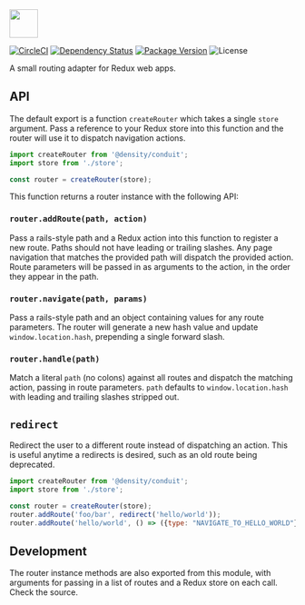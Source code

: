 <img src="https://cdn.rawgit.com/DensityCo/conduit/master/logo.svg" height="50" />

<br />

[![CircleCI](https://circleci.com/gh/DensityCo/conduit.svg?style=svg)](https://circleci.com/gh/DensityCo/conduit)
[![Dependency Status](https://david-dm.org/densityco/conduit.svg)](https://david-dm.org/densityco/conduit)
[![Package Version](https://img.shields.io/npm/v/@density/conduit.svg)](https://npmjs.com/@density/conduit)
![License](https://img.shields.io/badge/License-MIT-green.svg)

A small routing adapter for Redux web apps.

## API

The default export is a function `createRouter` which takes a single `store` argument. Pass a reference to your Redux store into this function and the router will use it to dispatch navigation actions.

```JavaScript
import createRouter from '@density/conduit';
import store from './store';

const router = createRouter(store);
```

This function returns a router instance with the following API:


### `router.addRoute(path, action)`

Pass a rails-style path and a Redux action into this function to register a new route. Paths should not have leading or trailing slashes. Any page navigation that matches the provided path will dispatch the provided action. Route parameters will be passed in as arguments to the action, in the order they appear in the path.

### `router.navigate(path, params)`

Pass a rails-style path and an object containing values for any route parameters. The router will generate a new hash value and update `window.location.hash`, prepending a single forward slash.

### `router.handle(path)`

Match a literal `path` (no colons) against all routes and dispatch the matching action, passing in route parameters. `path` defaults to `window.location.hash` with leading and trailing slashes stripped out.

## `redirect`

Redirect the user to a different route instead of dispatching an action. This is useful anytime a
redirects is desired, such as an old route being deprecated.

```JavaScript
import createRouter from '@density/conduit';
import store from './store';

const router = createRouter(store);
router.addRoute('foo/bar', redirect('hello/world'));
router.addRoute('hello/world', () => ({type: "NAVIGATE_TO_HELLO_WORLD"}) );
```

## Development

The router instance methods are also exported from this module, with arguments for passing in a list of routes and a Redux store on each call. Check the source.
